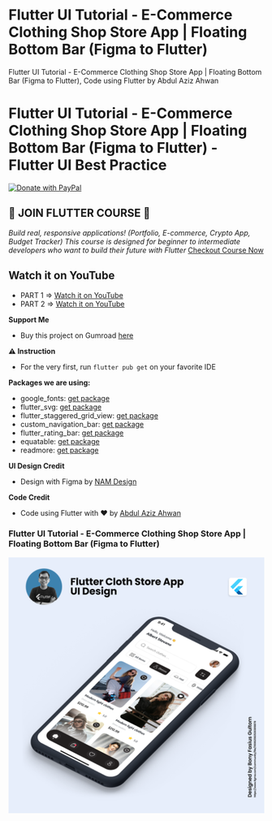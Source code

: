 # Flutter UI Tutorial - E-Commerce Clothing Shop Store App | Floating Bottom Bar (Figma to Flutter)

Flutter UI Tutorial - E-Commerce Clothing Shop Store App | Floating Bottom Bar (Figma to Flutter), Code using Flutter by Abdul Aziz Ahwan

# Flutter UI Tutorial - E-Commerce Clothing Shop Store App | Floating Bottom Bar (Figma to Flutter) - Flutter UI Best Practice

[![Donate with PayPal](https://raw.githubusercontent.com/aha999/DonateButtons/master/Paypal.png)](https://paypal.me/abdulazizahwan)

## 🔖 JOIN FLUTTER COURSE 🔖

_Build real, responsive applications! (Portfolio, E-commerce, Crypto App, Budget Tracker)
This course is designed for beginner to intermediate developers who want to build their future with Flutter_
[Checkout Course Now](https://gumroad.com/a/659170419/fqamxr)

## Watch it on YouTube

- PART 1 => [Watch it on YouTube](https://youtu.be/PwcAvuae5g4)
- PART 2 => [Watch it on YouTube](https://youtu.be/hFH1R7w8X2U)

**Support Me**

- Buy this project on Gumroad [here](https://abdulazizahwan.gumroad.com/l/gvhqk)

**⚠️ Instruction**

- For the very first, run `flutter pub get` on your favorite IDE

**Packages we are using:**

- google_fonts: [get package](https://pub.dev/packages/google_fonts)
- flutter_svg: [get package](https://pub.dev/packages/flutter_svg)
- flutter_staggered_grid_view: [get package](https://pub.dev/packages/flutter_staggered_grid_view)
- custom_navigation_bar: [get package](https://pub.dev/packages/custom_navigation_bar)
- flutter_rating_bar: [get package](https://pub.dev/packages/flutter_rating_bar)
- equatable: [get package](https://pub.dev/packages/equatable)
- readmore: [get package](https://pub.dev/packages/readmore)

**UI Design Credit**

- Design with Figma by [NAM Design](https://www.youtube.com/channel/UC-OiZsEK7DXeHBNAUbT8tgg)

**Code Credit**

- Code using Flutter with ❤️ by [Abdul Aziz Ahwan](https://youtube.com/@abdulazizahwan)

### Flutter UI Tutorial - E-Commerce Clothing Shop Store App | Floating Bottom Bar (Figma to Flutter)

[![Flutter UI Tutorial - E-Commerce Clothing Shop Store App | Floating Bottom Bar (Figma to Flutter)](/img-ui.png)](https://www.figma.com/community/file/1169625825293818878)
